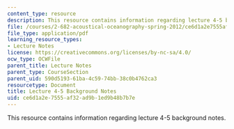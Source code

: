 ```yaml
---
content_type: resource
description: This resource contains information regarding lecture 4-5 background notes.
file: /courses/2-682-acoustical-oceanography-spring-2012/ce6d1a2e7555af32ad9b1ed9b48b7b7e_MIT2_682S12_bglec0405.pdf
file_type: application/pdf
learning_resource_types:
- Lecture Notes
license: https://creativecommons.org/licenses/by-nc-sa/4.0/
ocw_type: OCWFile
parent_title: Lecture Notes
parent_type: CourseSection
parent_uid: 590d5193-61ba-4c59-74bb-38c0b4762ca3
resourcetype: Document
title: Lecture 4-5 Background Notes
uid: ce6d1a2e-7555-af32-ad9b-1ed9b48b7b7e
---
```

This resource contains information regarding lecture 4-5 background notes.